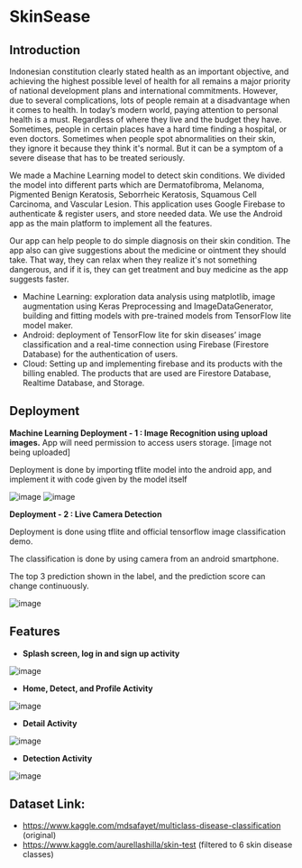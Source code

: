# SkinSease

## Introduction
Indonesian constitution clearly stated health as an important objective, and achieving the highest possible level of health for all remains a major priority of national development plans and international commitments. However, due to several complications, lots of people remain at a disadvantage when it comes to health. In today’s modern world, paying attention to personal health is a must. Regardless of where they live and the budget they have. Sometimes, people in certain places have a hard time finding a hospital, or even doctors. Sometimes when people spot abnormalities on their skin, they ignore it because they think it's normal. But it can be a symptom of a severe disease that has to be treated seriously.

We made a Machine Learning model to detect skin conditions. We divided the model into different parts which are Dermatofibroma, Melanoma, Pigmented Benign Keratosis, Seborrheic Keratosis, Squamous Cell Carcinoma, and Vascular Lesion. This application uses Google Firebase to authenticate & register users, and store needed data. We use the Android app as the main platform to implement all the features.

Our app can help people to do simple diagnosis on their skin condition. The app also can give suggestions about the medicine or ointment they should take. That way, they can relax when they realize it's not something dangerous, and if it is, they can get treatment and buy medicine as the app suggests faster.

- Machine Learning: exploration data analysis using matplotlib, image augmentation using Keras Preprocessing and ImageDataGenerator, building and fitting models with pre-trained models from TensorFlow lite model maker.
- Android: deployment of TensorFlow lite for skin diseases’ image classification and a real-time connection using Firebase (Firestore Database) for the authentication of users.
- Cloud: Setting up and implementing firebase and its products with the billing enabled. The products that are used are Firestore Database, Realtime Database, and Storage.

## Deployment
**Machine Learning Deployment - 1 : Image Recognition using upload images.** App will need permission to access users storage. [image not being uploaded]

Deployment is done by importing tflite model into the android app, and implement it with code given by the model itself

![image](https://user-images.githubusercontent.com/65085841/121186567-71345400-c891-11eb-92ef-43ca8e870c02.png) ![image](https://user-images.githubusercontent.com/65085841/121186448-4f3ad180-c891-11eb-99d7-e181e545b132.png)

**Deployment - 2 : Live Camera Detection**

Deployment is done using tflite and official tensorflow image classification demo. 

The classification is done by using camera from an android smartphone.

The top 3 prediction shown in the label, and the prediction score can change continuously.

![image](https://user-images.githubusercontent.com/65085841/121186863-b35d9580-c891-11eb-9e19-f9592b8b3848.png)


## Features
- **Splash screen, log in and sign up activity**

![image](https://user-images.githubusercontent.com/65085841/121185663-7d6be180-c890-11eb-9cce-2e068b89529f.png)

- **Home, Detect, and Profile Activity**

![image](https://user-images.githubusercontent.com/65085841/121186031-ddfb1e80-c890-11eb-923a-1ba95226f9f1.png)

- **Detail Activity**

![image](https://user-images.githubusercontent.com/65085841/121186126-f408df00-c890-11eb-8bd4-97ff895b34ed.png)

- **Detection Activity**

![image](https://user-images.githubusercontent.com/65085841/121186250-1864bb80-c891-11eb-827c-0f7e98e05a1d.png)




## Dataset Link:
- https://www.kaggle.com/mdsafayet/multiclass-disease-classification (original)
- https://www.kaggle.com/aurellashilla/skin-test (filtered to 6 skin disease classes) 
